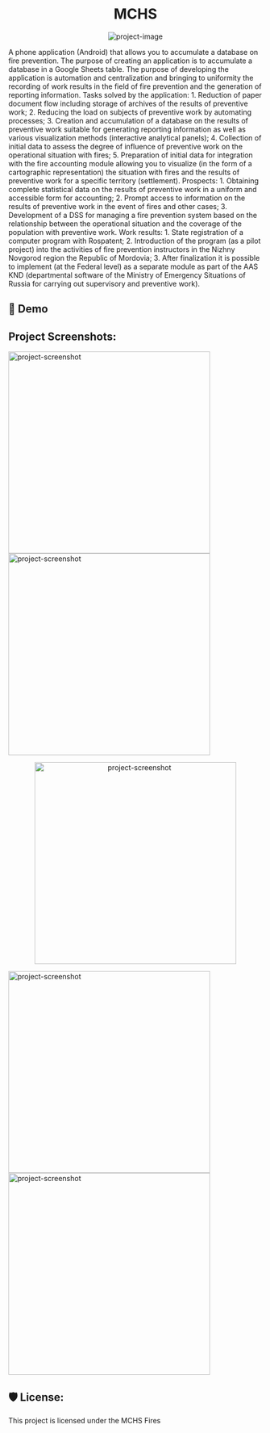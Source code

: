 <h1 align="center" id="title">MCHS</h1>

<p align="center"><img src="https://toplogos.ru/images/logo-mchs.jpg" alt="project-image"></p>

<p id="description">A phone application (Android) that allows you to accumulate a database on fire prevention. The purpose of creating an application is to accumulate a database in a Google Sheets table. The purpose of developing the application is automation and centralization and bringing to uniformity the recording of work results in the field of fire prevention and the generation of reporting information. Tasks solved by the application: 1. Reduction of paper document flow including storage of archives of the results of preventive work; 2. Reducing the load on subjects of preventive work by automating processes; 3. Creation and accumulation of a database on the results of preventive work suitable for generating reporting information as well as various visualization methods (interactive analytical panels); 4. Collection of initial data to assess the degree of influence of preventive work on the operational situation with fires; 5. Preparation of initial data for integration with the fire accounting module allowing you to visualize (in the form of a cartographic representation) the situation with fires and the results of preventive work for a specific territory (settlement). Prospects: 1. Obtaining complete statistical data on the results of preventive work in a uniform and accessible form for accounting; 2. Prompt access to information on the results of preventive work in the event of fires and other cases; 3. Development of a DSS for managing a fire prevention system based on the relationship between the operational situation and the coverage of the population with preventive work. Work results: 1. State registration of a computer program with Rospatent; 2. Introduction of the program (as a pilot project) into the activities of fire prevention instructors in the Nizhny Novgorod region the Republic of Mordovia; 3. After finalization it is possible to implement (at the Federal level) as a separate module as part of the AAS KND (departmental software of the Ministry of Emergency Situations of Russia for carrying out supervisory and preventive work).</p>

<h2>🚀 Demo</h2>

<h2>Project Screenshots:</h2>

<img src="" alt="project-screenshot" width="400" height="400/">

<img src="" alt="project-screenshot" width="400" height="400/">

<p align="center"><img src="https://i.ibb.co/BBSjpCm/Pics-Art-11-28-07-23-27.jpg" alt="project-screenshot" width="400" height="400/"></p>

<img src="https://i.ibb.co/Fq6gKfb/20231128-191319.jpg" alt="project-screenshot" width="400" height="400/">

<img src="https://i.ibb.co/R3wCS7B/20231128-191448.jpg" alt="project-screenshot" width="400" height="400/">

<h2>🛡️ License:</h2>

This project is licensed under the MCHS Fires
